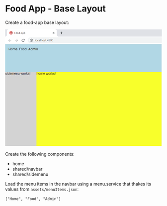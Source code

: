 # Food App - Base Layout

Create a food-app base layout:

![food-layout](_images/food-layout.png)

Create the following components:

- home
- shared/navbar
- shared/sidemenu

Load the menu items in the navbar using a menu.service that thakes its values from `assets/menuItems.json`:

```
["Home", "Food", "Admin"]
```
